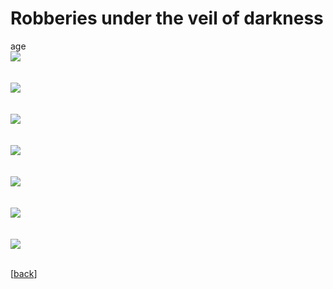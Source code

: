 Robberies under the veil of darkness
================

age
  <br> ![](https://github.com/purplestat/chicagocrime_code/blob/master/chicagocrime-notebook_files/figure-gfm/unnamed-chunk-10-1.png?raw=true?style=centerme)  
<br>
  <br> ![](https://github.com/purplestat/chicagocrime_code/blob/master/chicagocrime-notebook_files/figure-gfm/unnamed-chunk-10-2.png?raw=true?style=centerme)  
<br>
  <br> ![](https://github.com/purplestat/chicagocrime_code/blob/master/chicagocrime-notebook_files/figure-gfm/unnamed-chunk-10-3.png?raw=true?style=centerme)  
<br>
  <br> ![](https://github.com/purplestat/chicagocrime_code/blob/master/chicagocrime-notebook_files/figure-gfm/unnamed-chunk-10-4.png?raw=true?style=centerme)  
<br>
  <br> ![](https://github.com/purplestat/chicagocrime_code/blob/master/chicagocrime-notebook_files/figure-gfm/unnamed-chunk-10-5.png?raw=true?style=centerme)  
<br>
  <br> ![](https://github.com/purplestat/chicagocrime_code/blob/master/chicagocrime-notebook_files/figure-gfm/unnamed-chunk-12-3.png?raw=true?style=centerme)  
<br>
  <br> ![](https://github.com/purplestat/chicagocrime_code/blob/master/chicagocrime-notebook_files/figure-gfm/unnamed-chunk-13-3.png?raw=true?style=centerme)  
<br>


<object type="text/html" data="https://github.com/purplestat/chicagocrime_code/blob/master/m.html?raw=true">
</object>


[<a href="/blog">back</a>]
